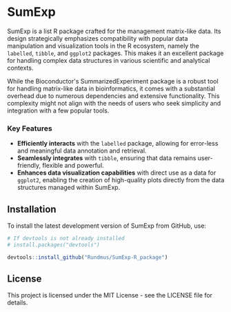 # SumExp

SumExp is a list R package crafted for the management matrix-like data. 
Its design strategically emphasizes compatibility with popular data manipulation and visualization tools in the R ecosystem, namely the `labelled`, `tibble`, and `ggplot2` packages. 
This makes it an excellent package for handling complex data structures in various scientific and analytical contexts.

While the Bioconductor's SummarizedExperiment package is a robust tool for handling matrix-like data in bioinformatics, it comes with a substantial overhead due to numerous dependencies and extensive functionality. 
This complexity might not align with the needs of users who seek simplicity and integration with a few popular tools.

### Key Features

- **Efficiently interacts** with the `labelled` package, allowing for error-less and meaningful data annotation and retrieval.
- **Seamlessly integrates** with `tibble`, ensuring that data remains user-friendly, flexible and powerful.
- **Enhances data visualization capabilities** with direct use as a data for `ggplot2`, enabling the creation of high-quality plots directly from the data structures managed within SumExp.

## Installation

To install the latest development version of SumExp from GitHub, use:

```r
# If devtools is not already installed
# install.packages("devtools")

devtools::install_github("Rundmus/SumExp-R_package")
```

## License

This project is licensed under the MIT License - see the LICENSE file for details.

